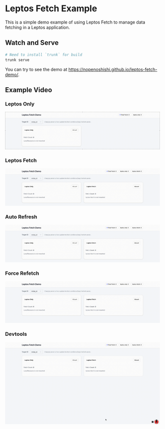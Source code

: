 # Leptos Fetch Example

This is a simple demo example of using Leptos Fetch to manage data fetching in a Leptos application.

## Watch and Serve

```sh
# Need to install `trunk` for build
trunk serve
```

You can try to see the demo at https://nopenoshishi.github.io/leptos-fetch-demo/.

## Example Video

### Leptos Only

![](assets/local_resource.gif)

### Leptos Fetch

![](assets/leptos_fetch.gif)

### Auto Refresh

![](assets/refresh.gif)

### Force Refetch
![](assets/force_refetch.gif)

### Devtools
![](assets/devtools.gif)
